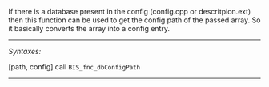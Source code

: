 If there is a database present in the config (config.cpp or descritpion.ext) then this function can be used to get the config path of the passed array. So it basically converts the array into a config entry.


---
*Syntaxes:*

[path, config] call `BIS_fnc_dbConfigPath`

---
